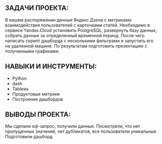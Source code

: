 ## ЗАДАЧИ ПРОЕКТА: 
В нашем распоряжении данные Яндекс.Дзена с метриками взаимодействия пользователей с карточками статей. Необходимо в сервисе Yandex.Cloud установить PostgreSQL, 
развернуть базу данных, собрать данные за определенный временной период. После чего написать скрипт дашборда с несколькими фильтрами и запустить его на удаленной машине.
По результатам подготовить презентацию с полученными графиками.

## НАВЫКИ И ИНСТРУМЕНТЫ:
* Python
* dash
* Tableau
* Продуктовые метрики
* Построение дашбордов

## ВЫВОДЫ ПРОЕКТА:
Мы сделали sql-запрос, получили данные. Посмотрели, что нет пропущенных значений, нет дубликатов, все пользователи уникальные. Подготовили дашборд
